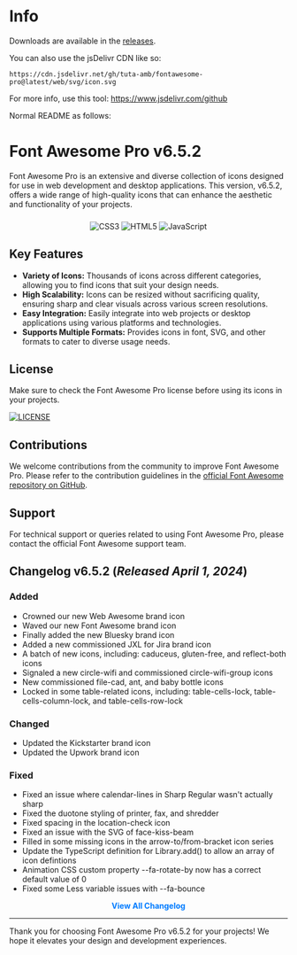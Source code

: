# Info
Downloads are available in the [releases](https://github.com/tuta-amb/fontawesome-pro/releases/latest).

You can also use the jsDelivr CDN like so:
```
https://cdn.jsdelivr.net/gh/tuta-amb/fontawesome-pro@latest/web/svg/icon.svg
```
For more info, use this tool: https://www.jsdelivr.com/github

Normal README as follows:

# Font Awesome Pro v6.5.2

Font Awesome Pro is an extensive and diverse collection of icons designed for use in web development and desktop applications. This version, v6.5.2, offers a wide range of high-quality icons that can enhance the aesthetic and functionality of your projects.

###

<div align="center">
  <img src="https://img.shields.io/badge/css3-%231572B6.svg?style=for-the-badge&logo=css3&logoColor=white" alt="CSS3">
  <img src="https://img.shields.io/badge/html5-%23E34F26.svg?style=for-the-badge&logo=html5&logoColor=white" alt="HTML5">
  <img src="https://img.shields.io/badge/javascript-%23323330.svg?style=for-the-badge&logo=javascript&logoColor=%23F7DF1E" alt="JavaScript">
</div>

## Key Features

- **Variety of Icons:** Thousands of icons across different categories, allowing you to find icons that suit your design needs.
- **High Scalability:** Icons can be resized without sacrificing quality, ensuring sharp and clear visuals across various screen resolutions.
- **Easy Integration:** Easily integrate into web projects or desktop applications using various platforms and technologies.
- **Supports Multiple Formats:** Provides icons in font, SVG, and other formats to cater to diverse usage needs.

## License

Make sure to check the Font Awesome Pro license before using its icons in your projects.
<div style="text-align: left;"><a href="https://github.com/eliyantosarage/font-awesome-pro/blob/main/LICENSE" target="_blank"><img alt="LICENSE" src="https://img.shields.io/github/license/eliyantosarage/font-awesome-pro"></a></div>

## Contributions

We welcome contributions from the community to improve Font Awesome Pro. Please refer to the contribution guidelines in the [official Font Awesome repository on GitHub](https://github.com/FortAwesome/Font-Awesome).

## Support

For technical support or queries related to using Font Awesome Pro, please contact the official Font Awesome support team.

## Changelog v6.5.2 (*Released April 1, 2024*)

### Added

- Crowned our new Web Awesome brand icon
- Waved our new Font Awesome brand icon
- Finally added the new Bluesky brand icon
- Added a new commissioned JXL for Jira brand icon
- A batch of new icons, including: caduceus, gluten-free, and reflect-both icons
- Signaled a new circle-wifi and commissioned circle-wifi-group icons
- New commissioned file-cad, ant, and baby bottle icons
- Locked in some table-related icons, including: table-cells-lock, table-cells-column-lock, and table-cells-row-lock

### Changed

- Updated the Kickstarter brand icon
- Updated the Upwork brand icon

### Fixed

- Fixed an issue where calendar-lines in Sharp Regular wasn't actually sharp
- Fixed the duotone styling of printer, fax, and shredder
- Fixed spacing in the location-check icon
- Fixed an issue with the SVG of face-kiss-beam
- Filled in some missing icons in the arrow-to/from-bracket icon series
- Update the TypeScript definition for Library.add() to allow an array of icon defintions
- Animation CSS custom property --fa-rotate-by now has a correct default value of 0
- Fixed some Less variable issues with --fa-bounce

<div align="center">
    <a href="https://fontawesome.com/changelog/" target="_blank" style="text-decoration: none; color: #007BFF; font-weight: bold;">View All Changelog</a>
</div>

---

Thank you for choosing Font Awesome Pro v6.5.2 for your projects! We hope it elevates your design and development experiences.
